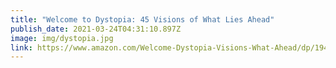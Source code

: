 ```yaml
---
title: "Welcome to Dystopia: 45 Visions of What Lies Ahead"
publish_date: 2021-03-24T04:31:10.897Z
image: img/dystopia.jpg
link: https://www.amazon.com/Welcome-Dystopia-Visions-What-Ahead/dp/1949017060
---
```

